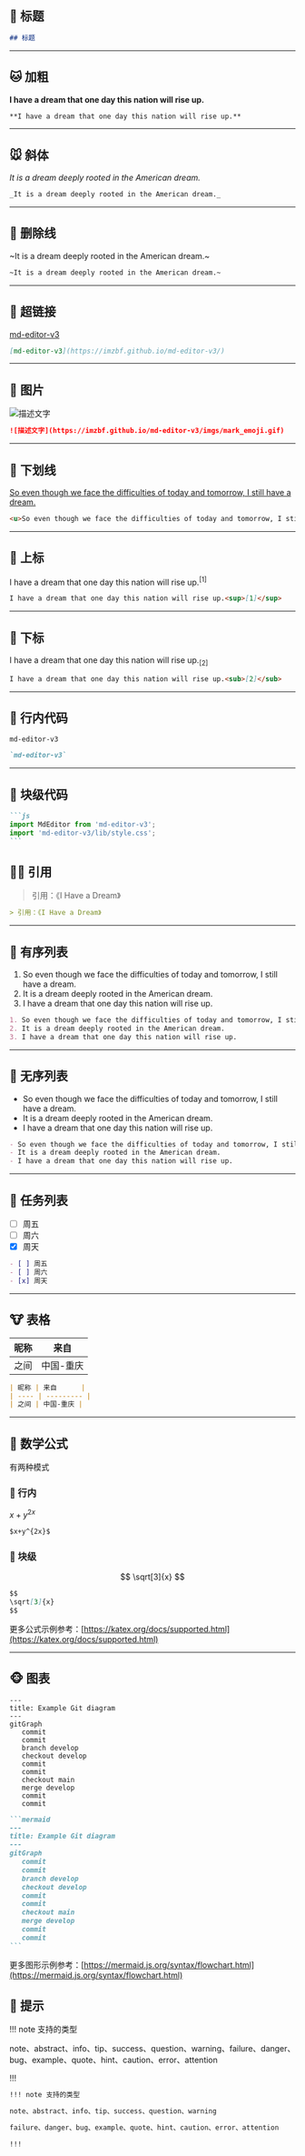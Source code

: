 ## 🐶 标题

```markdown
## 标题
```

---

## 🐱 加粗

**I have a dream that one day this nation will rise up.**

```markdown
**I have a dream that one day this nation will rise up.**
```

---

## 🐭 斜体

_It is a dream deeply rooted in the American dream._

```markdown
_It is a dream deeply rooted in the American dream._
```

---

## 🐹 删除线

~It is a dream deeply rooted in the American dream.~

```markdown
~It is a dream deeply rooted in the American dream.~
```

---

## 🐻 超链接

[md-editor-v3](https://imzbf.github.io/md-editor-v3/)

```markdown
[md-editor-v3](https://imzbf.github.io/md-editor-v3/)
```

---

## 🐼 图片

![描述文字](https://imzbf.github.io/md-editor-v3/imgs/mark_emoji.gif)

```markdown
![描述文字](https://imzbf.github.io/md-editor-v3/imgs/mark_emoji.gif)
```

---

## 🙉 下划线

<u>So even though we face the difficulties of today and tomorrow, I still have a dream.</u>

```markdown
<u>So even though we face the difficulties of today and tomorrow, I still have a dream.</u>
```

---

## 🙊 上标

I have a dream that one day this nation will rise up.<sup>[1]</sup>

```markdown
I have a dream that one day this nation will rise up.<sup>[1]</sup>
```

---

## 🐒 下标

I have a dream that one day this nation will rise up.<sub>[2]</sub>

```markdown
I have a dream that one day this nation will rise up.<sub>[2]</sub>
```

---

## 🐰 行内代码

`md-editor-v3`

```markdown
`md-editor-v3`
```

---

## 🦊 块级代码

````markdown
```js
import MdEditor from 'md-editor-v3';
import 'md-editor-v3/lib/style.css';
```
````

## 🐻‍❄️ 引用

> 引用：《I Have a Dream》

```markdown
> 引用：《I Have a Dream》
```

---

## 🐨 有序列表

1. So even though we face the difficulties of today and tomorrow, I still have a dream.
2. It is a dream deeply rooted in the American dream.
3. I have a dream that one day this nation will rise up.

```markdown
1. So even though we face the difficulties of today and tomorrow, I still have a dream.
2. It is a dream deeply rooted in the American dream.
3. I have a dream that one day this nation will rise up.
```

---

## 🐯 无序列表

- So even though we face the difficulties of today and tomorrow, I still have a dream.
- It is a dream deeply rooted in the American dream.
- I have a dream that one day this nation will rise up.

```markdown
- So even though we face the difficulties of today and tomorrow, I still have a dream.
- It is a dream deeply rooted in the American dream.
- I have a dream that one day this nation will rise up.
```

---

## 🦁 任务列表

- [ ] 周五
- [ ] 周六
- [x] 周天

```markdown
- [ ] 周五
- [ ] 周六
- [x] 周天
```

---

## 🐮 表格

| 昵称 | 来自      |
| ---- | --------- |
| 之间 | 中国-重庆 |

```markdown
| 昵称 | 来自      |
| ---- | --------- |
| 之间 | 中国-重庆 |
```

---

## 🐷 数学公式

有两种模式

### 🐽 行内

$x+y^{2x}$

```markdown
$x+y^{2x}$
```

### 🐸 块级

$$
\sqrt[3]{x}
$$

```markdown
$$
\sqrt[3]{x}
$$
```

更多公式示例参考：[https://katex.org/docs/supported.html](https://katex.org/docs/supported.html)

---

## 🐵 图表

```mermaid
---
title: Example Git diagram
---
gitGraph
   commit
   commit
   branch develop
   checkout develop
   commit
   commit
   checkout main
   merge develop
   commit
   commit
```

````markdown
```mermaid
---
title: Example Git diagram
---
gitGraph
   commit
   commit
   branch develop
   checkout develop
   commit
   commit
   checkout main
   merge develop
   commit
   commit
```
````

更多图形示例参考：[https://mermaid.js.org/syntax/flowchart.html](https://mermaid.js.org/syntax/flowchart.html)

## 🙈 提示

!!! note 支持的类型

note、abstract、info、tip、success、question、warning、failure、danger、bug、example、quote、hint、caution、error、attention

!!!

```markdown
!!! note 支持的类型

note、abstract、info、tip、success、question、warning

failure、danger、bug、example、quote、hint、caution、error、attention

!!!
```
